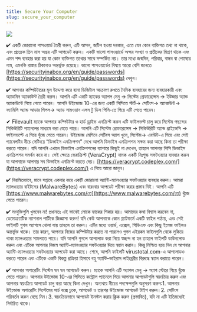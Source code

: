 ```yaml
---
title: Secure Your Computer
slug: secure_your_computer
---
```


![](/images/coverchap_4.jpg)





<span class="highlight_color"><span class="highlight_color">✔</span> একটি জোরালো পাসওয়ার্ড তৈরী করুন,</span> এটি আসল, জটিল হওয়া দরকার, এতে যেন কোন ব্যক্তিগত তথ্য না থাকে, এবং প্রত্যেক তিন মাস অন্তর এটি আপডেট করুন। একটি ভালো পাসওয়ার্ডে অক্ষর সংখ্যা ও প্রতীকের মিশ্রণ থাকে এবং এমন শব্দ ব্যবহার করা হয় যা কোন ব্যক্তিগত তথ্যের সাথে সম্পর্কিত নয়। তার মধ্যে জন্মদিন, পরিবার, বান্ধব বা পোষ্যের নাম, এমনকি রাস্তার ঠিকানাও অন্তর্ভুক্ত রয়েছে। ভালো পাসওয়ার্ডের বিষয়ে আরো বেশি জানতে [https://securityinabox.org/en/guide/passwords](https://securityinabox.org/en/guide/passwords) দেখুন।

<span class="highlight_color"><span class="highlight_color">✔</span> আপনার কম্পিউটারের মূল উদ্দেশ্য করে হানা ডিজিটাল আক্রমণ রুখতে দৈনিক ব্যবহারের জন্য</span> ব্যবহারকারী এবং অ্যাডমিন অ্যাকাউন্ট তৈরী করুন। আপনি এটি একটি ম্যাকের অ্যাপল মেনু → সিস্টেম প্রেফারেন্সেস → ইউজার অ্যান্ড অ্যাকাউন্টে গিয়ে পেতে পারেন। আপনি উইন্ডোজ 10-এর জন্য একটি পিসিতে স্টার্ট→ সেটিংস→ অ্যাকাউন্ট→ ফ্যামিলি অ্যান্ড আডার পিপল→ অ্যাড সামওয়ান এলস টু ডিস পিসি-তে গিয়ে এটি পেতে পারেন।

<span class="highlight_color">✔</span> Filevault ম্যাকে আপনার কম্পিউটার ও হার্ড ড্রাইভ এনক্রিপ্ট করুন এটি ফাইলভল্ট চালু করে সিস্টেম পছন্দের সিকিউরিটি প্যানেলের মাধ্যমে করা যেতে পারে। আপনি এটি সিস্টেম প্রেফারেন্সেস → সিকিউরিটি অ্যান্ড প্রাইভেসি → ফাইলভল্টে এ গিয়ে খুঁজে পেতে পারেন। উইন্ডোজ মেশিনে সেটিংস অ্যাপ খুলে, সিস্টেম→ এবাউট-এ গিয়ে এবং সেই প্যানেলটির নীচে সেটিংয়ে “ডিভাইস এনক্রিপশন” দেখে আপনি ডিভাইস এনক্রিপশন সক্ষম করা আছে কিনা তা পরীক্ষা করতে পারেন। যদি আপনি এখানে ডিভাইস এনক্রিপশনের ব্যাপারে কিছুই না দেখেন, তাহলে আপনার পিসি ডিভাইস এনক্রিপশন সমর্থন করে না। সেই ক্ষেত্রে ভেরাক্রিপ্ট (VeraCrypt) নামক একটি নিঃশুল্ক সফটওয়্যার ব্যবহার করুন যা আপনাকে আপনার সব ডিভাইস এনক্রিপ্ট করতে দেয়। [https://veracrypt.codeplex.com/](https://veracrypt.codeplex.com/) এ গিয়ে আরো জানুন।




<span class="highlight_color"><span class="highlight_color">✔</span></span> নিয়মিতভাবে, মানে সপ্তাহে একবার করে একটি জোরালো অ্যান্টি-ম্যালওয়্যার সফটওয়্যার ব্যবহার করুন। আমরা ম্যালওয়্যার বাইটসের (MalwareBytes) এবং বারংবার আপডেট পরীক্ষা করার প্রস্তাব দিই। আপনি এটি [https://www.malwarebytes.com/তে](https://www.malwarebytes.com/তে) খুঁজে পেতে পারেন।

<span class="highlight_color"><span class="highlight_color">✔</span></span> সংযুক্তিগুলি খুলবেন না! প্রধানতঃ এই ভাবেই লোকে হ্যাকের শিকার হয়। আমাদের কথা বিশ্বাস করবেন না, ডেমোক্র্যাটিক ন্যাশনাল পার্টিকে জিজ্ঞাসা করুন! যদি কেউ আপনাকে কোন প্ল্যাটফর্মে একটি ফাইল পাঠায়, এবং সেই ফাইলটি গুগল অ্যাপসে খোলা যায় তাহলে তা করুন। এটির মধ্যে ওয়ার্ড, এক্সেল, পিডিএফ এবং কিছু ইমেজ ফাইলও অন্তর্ভুক্ত থাকে। তার কারণ, আপনার নিজের কম্পিউটার করতে না পারলেও গুগল এইরকম ফাইলগুলি থেকে লুকিয়ে থাকা ম্যালওয়্যার সামলাতে পারে। যদি আপনি গুগলে আপলোড করা নিয়ে স্বচ্ছন্দ না হন তাহলে ফাইলটি ডাউনলোড করুন এবং এটিকে আপনার নিজস্ব অ্যান্টি-ম্যালওয়্যার সফটওয়্যার দিয়ে স্ক্যান করান। কিন্তু নিশ্চিত হয়ে নিন যে আপনার অ্যান্টি-ম্যালওয়্যার সফটওয়্যার আপডেট করা আছে। শেষে, আপনি ফাইলটি virustotal.com-এ আপলোডও করতে পারেন এবং এটিকে একটি বিকল্প প্রক্রিয়া হিসাবে বহু অ্যান্টি-ভাইরাস লাইব্রেরীর বিরুদ্ধে স্ক্যান করাতে পারেন। 

<span class="highlight_color"><span class="highlight_color">✔</span></span> আপনার অপারেটিং সিস্টেম ঘন ঘন আপডেট করুন। ম্যাকে আপনি এটি অ্যাপল মেনু → অ্যাপ স্টোরে গিয়ে খুঁজে পেতে পারেন। আপনার উইন্ডোজ 10-এর পিসিতে কন্ট্রোল প্যানেলে গিয়ে আপনার আপডেটগুলি স্বয়ংক্রিয় করুন এবং আপনার স্বয়ংক্রিয় আপডেট চালু করা আছে কিনা দেখুন। অন্যথায় নীচের পদক্ষেপগুলি অনুসরণ করুন:1. আপনার উইন্ডোজ অপারেটিং সিস্টেমের সার্চ বক্সে ঢুকে, আপডেট ও তারপর উইন্ডোজ আপডেট টাইপ করুন।2. সেটিংস পরিবর্তন করুন বেছে নিন।3. স্বয়ংক্রিয়ভাবে আপডেট ইনস্টল করায় ক্লিক করুন (প্রস্তাবিত), যদি না এটি ইতিমধ্যেই নির্বাচিত থাকে।